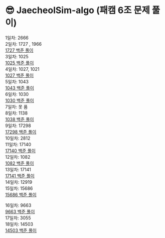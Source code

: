 #  😎 JaecheolSim-algo (패캠 6조 문제 풀이)
1일차: 2666 <br>
2일차: 1727 , 1966 <br>
 [1727 백준 풀이]( https://blog.naver.com/wocjf0513/223161311523)
<br>
3일차: 1025 <br>
 [1025 백준 풀이](https://blog.naver.com/wocjf0513/223162543183)
<br>
4일차: 1027, 1021 <br>
 [1027 백준 풀이](https://blog.naver.com/wocjf0513/223165809754)
<br>
5일차: 1043 <br>
 [1043 백준 풀이](https://blog.naver.com/wocjf0513/223166485359)
<br>
6일차: 1030 <br>
 [1030 백준 풀이](https://blog.naver.com/wocjf0513/223167460188)
<br>
7일차: 못 품
<br>
8일차: 1138 
<br>
 [1038 백준 풀이](https://blog.naver.com/wocjf0513/223172725202)
<br>
9일차: 17298 <br>
 [17298 백준 풀이](https://blog.naver.com/wocjf0513/223173922533) <br>
10일차: 2812 <br>
11일차: 17140 <br>
 [17140 백준 풀이](https://wocjf0513.github.io/%EB%B0%B1%EC%A4%80%2017140/2023/08/09/%EB%B0%B1%EC%A4%80.html)<br>
12일차: 1082 <br>
 [1082 백준 풀이](https://blog.naver.com/wocjf0513?Redirect=Write&categoryNo=32) <br>
13일차: 17141 <br>
 [17141 백준 풀이](https://blog.naver.com/wocjf0513/223186140351) 
<br>
14일차: 12919 <br>
15일차: 15686 <br>
 [15686 백준 풀이](https://wocjf0513.tistory.com/76)<br>

16일차: 9663 <br>
 [9663 백준 풀이](https://wocjf0513.tistory.com/98)<br>
17일차: 3055 <br>
18일차: 14503 <br>
 [14503 백준 풀이](https://wocjf0513.tistory.com/100)<br>